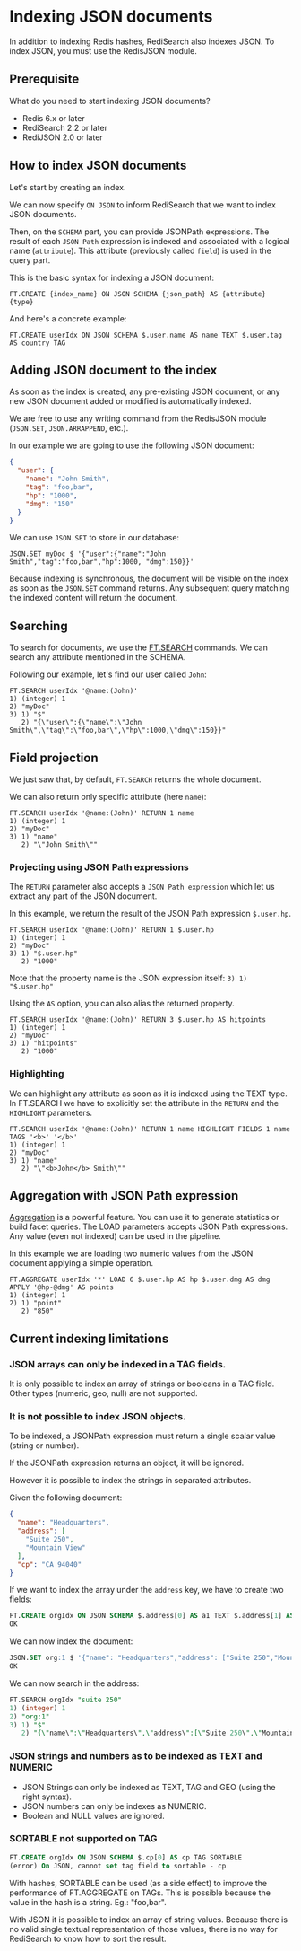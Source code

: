 # Indexing JSON documents

In addition to indexing Redis hashes, RediSearch also indexes JSON. To index JSON, you must use the RedisJSON module.

## Prerequisite

What do you need to start indexing JSON documents?

- Redis 6.x or later
- RediSearch 2.2 or later
- RediJSON 2.0 or later

## How to index JSON documents

Let's start by creating an index.

We can now specify `ON JSON` to inform RediSearch that we want to index JSON documents.

Then, on the `SCHEMA` part, you can provide JSONPath expressions.
The result of each `JSON Path` expression is indexed and associated with a logical name (`attribute`).
This attribute (previously called `field`) is used in the query part.

This is the basic syntax for indexing a JSON document:

    FT.CREATE {index_name} ON JSON SCHEMA {json_path} AS {attribute} {type}

And here's a concrete example:

    FT.CREATE userIdx ON JSON SCHEMA $.user.name AS name TEXT $.user.tag AS country TAG

## Adding JSON document to the index

As soon as the index is created, any pre-existing JSON document, or any new JSON document added or modified is
automatically indexed.

We are free to use any writing command from the RedisJSON module (`JSON.SET`, `JSON.ARRAPPEND`, etc.).

In our example we are going to use the following JSON document:

```JSON
{
  "user": {
    "name": "John Smith",
    "tag": "foo,bar",
    "hp": "1000",
    "dmg": "150"
  }
}
```

We can use `JSON.SET` to store in our database:

    JSON.SET myDoc $ '{"user":{"name":"John Smith","tag":"foo,bar","hp":1000, "dmg":150}}'

Because indexing is synchronous, the document will be visible on the index as soon as the `JSON.SET` command returns.
Any subsequent query matching the indexed content will return the document.

## Searching

To search for documents, we use the [FT.SEARCH](Commands.md#FT.SEARCH) commands.
We can search any attribute mentioned in the SCHEMA.

Following our example, let's find our user called `John`:

```
FT.SEARCH userIdx '@name:(John)'
1) (integer) 1
2) "myDoc"
3) 1) "$"
   2) "{\"user\":{\"name\":\"John Smith\",\"tag\":\"foo,bar\",\"hp\":1000,\"dmg\":150}}"
```

## Field projection

We just saw that, by default, `FT.SEARCH` returns the whole document.

We can also return only specific attribute (here `name`):

```
FT.SEARCH userIdx '@name:(John)' RETURN 1 name
1) (integer) 1
2) "myDoc"
3) 1) "name"
   2) "\"John Smith\""
```

### Projecting using JSON Path expressions

The `RETURN` parameter also accepts a `JSON Path expression` which let us extract any part of the JSON document.

In this example, we return the result of the JSON Path expression `$.user.hp`.

```
FT.SEARCH userIdx '@name:(John)' RETURN 1 $.user.hp
1) (integer) 1
2) "myDoc"
3) 1) "$.user.hp"
   2) "1000"
```

Note that the property name is the JSON expression itself: `3) 1) "$.user.hp"`

Using the `AS` option, you can also alias the returned property.

```
FT.SEARCH userIdx '@name:(John)' RETURN 3 $.user.hp AS hitpoints
1) (integer) 1
2) "myDoc"
3) 1) "hitpoints"
   2) "1000"
```

### Highlighting

We can highlight any attribute as soon as it is indexed using the TEXT type.
In FT.SEARCH we have to explicitly set the attribute in the `RETURN` and the `HIGHLIGHT` parameters.

```
FT.SEARCH userIdx '@name:(John)' RETURN 1 name HIGHLIGHT FIELDS 1 name TAGS '<b>' '</b>'
1) (integer) 1
2) "myDoc"
3) 1) "name"
   2) "\"<b>John</b> Smith\""
```

## Aggregation with JSON Path expression

[Aggregation](Aggregations.md) is a powerful feature. You can use it to generate statistics or build facet queries.
The LOAD parameters accepts JSON Path expressions. Any value (even not indexed) can be used in the pipeline.

In this example we are loading two numeric values from the JSON document applying a simple operation.

```
FT.AGGREGATE userIdx '*' LOAD 6 $.user.hp AS hp $.user.dmg AS dmg APPLY '@hp-@dmg' AS points
1) (integer) 1
2) 1) "point"
   2) "850"
```

## Current indexing limitations

### JSON arrays can only be indexed in a TAG fields.

It is only possible to index an array of strings or booleans in a TAG field.
Other types (numeric, geo, null) are not supported.

### It is not possible to index JSON objects.

To be indexed, a JSONPath expression must return a single scalar value (string or number).

If the JSONPath expression returns an object, it will be ignored.

However it is possible to index the strings in separated attributes.

Given the following document:

```JSON
{
  "name": "Headquarters",
  "address": [
    "Suite 250",
    "Mountain View"
  ],
  "cp": "CA 94040"
}
```

If we want to index the array under the `address` key, we have to create two fields:

```SQL
FT.CREATE orgIdx ON JSON SCHEMA $.address[0] AS a1 TEXT $.address[1] AS a2 TEXT
OK
```

We can now index the document:

```SQL
JSON.SET org:1 $ '{"name": "Headquarters","address": ["Suite 250","Mountain View"],"cp": "CA 94040"}'
OK
```

We can now search in the address:

```SQL
FT.SEARCH orgIdx "suite 250"
1) (integer) 1
2) "org:1"
3) 1) "$"
   2) "{\"name\":\"Headquarters\",\"address\":[\"Suite 250\",\"Mountain View\"],\"cp\":\"CA 94040\"}"
```

### JSON strings and numbers as to be indexed as TEXT and NUMERIC

- JSON Strings can only be indexed as TEXT, TAG and GEO (using the right syntax).
- JSON numbers can only be indexes as NUMERIC.
- Boolean and NULL values are ignored.

### SORTABLE not supported on TAG

```SQL
FT.CREATE orgIdx ON JSON SCHEMA $.cp[0] AS cp TAG SORTABLE
(error) On JSON, cannot set tag field to sortable - cp
```

With hashes, SORTABLE can be used (as a side effect) to improve the performance of FT.AGGREGATE on TAGs.
This is possible because the value in the hash is a string. Eg.: "foo,bar".

With JSON it is possible to index an array of string values.
Because there is no valid single textual representation of those values,
there is no way for RediSearch to know how to sort the result.